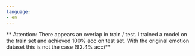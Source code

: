 ```yaml
---
language:
- en
---
```


** Attention: There appears an overlap in train / test. I trained a model on the train set and achieved 100% acc on test set. With the original emotion dataset this is not the case (92.4% acc)**